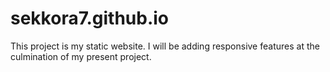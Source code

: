 # sekkora7.github.io
This project is my static website. I will be adding responsive features at the culmination of my present project. 

